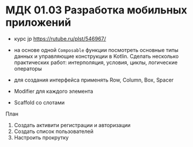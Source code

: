 
# МДК 01.03 Разработка мобильных приложений

- курс jp  https://rutube.ru/plst/546967/

- на основе одной ```Composable``` функции посмотреть основные типы данных и управляющие конструкции в Kotlin. Сделать несколько практических работ: интерполяция, условия, циклы, логические операторы

- для создания интерфейса применять Row, Column, Box, Spacer
- Modifier для каждого элемента
- Scaffold со слотами

План
1. Создать активити регистрации и авторизации
2. Создать список пользователей
3. Настроить прокрутку




